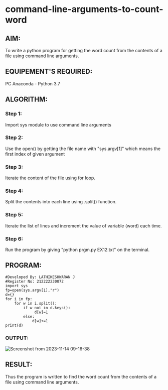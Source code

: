 # command-line-arguments-to-count-word
## AIM:
To write a python program for getting the word count from the contents of a file using command line arguments.
## EQUIPEMENT'S REQUIRED: 
PC
Anaconda - Python 3.7
## ALGORITHM: 
### Step 1:
Import sys module to use command line arguments
### Step 2:
Use the open() by getting the file name with "sys.argv[1]" which means the first index of given argument
### Step 3:
Iterate the content of the file using for loop.
### Step 4:
Split the contents into each line using .split() function.
### Step 5:
Iterate the list of lines and increment the value of variable (word) each time.
### Step 6:
Run the program by giving "python prgm.py EX12.txt" on the terminal.
## PROGRAM:
```
#Developed By: LATHIKESHWARAN J
#Register No: 212222230072
import sys
fp=open(sys.argv[1],"r")
d={}
for i in fp:
    for w in i.split():
        if w not in d.keys():
             d[w]=1
        else:
            d[w]+=1
print(d)       
```
### OUTPUT:
![Screenshot from 2023-11-14 09-16-38](https://github.com/DEEPAK2200233/command-line-arguments-to-count-word/assets/118707676/7f0437f1-17c7-489d-b02b-d2fdd2061947)


## RESULT:
Thus the program is written to find the word count from the contents of a file using command line arguments.
